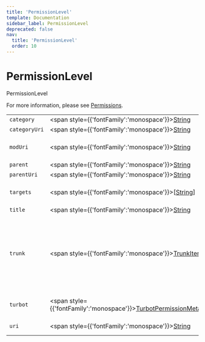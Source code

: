 ```yaml
---
title: 'PermissionLevel'
template: Documentation
sidebar_label: PermissionLevel
deprecated: false
nav:
  title: 'PermissionLevel'
  order: 10
---
```


# PermissionLevel

<div style={{'fontFamily':'monospace'}}><span style={{'fontSize':'1.5rem','fontWeight':500}}>PermissionLevel</span></div>



For more information, please see [Permissions](https://turbot.com/guardrails/docs/concepts/iam/permissions).

| | | |
| -- | -- | -- |
| `category` | <span style={{'fontFamily':'monospace'}}><a href="/guardrails/docs/reference/graphql/scalar/String">String</a></span> | Category URI. |
| `categoryUri` | <span style={{'fontFamily':'monospace'}}><a href="/guardrails/docs/reference/graphql/scalar/String">String</a></span> | Category URI. |
| `modUri` | <span style={{'fontFamily':'monospace'}}><a href="/guardrails/docs/reference/graphql/scalar/String">String</a></span> | Unique identifier for the defining mod. |
| `parent` | <span style={{'fontFamily':'monospace'}}><a href="/guardrails/docs/reference/graphql/scalar/String">String</a></span> | Parent URI. |
| `parentUri` | <span style={{'fontFamily':'monospace'}}><a href="/guardrails/docs/reference/graphql/scalar/String">String</a></span> | Parent URI. |
| `targets` | <span style={{'fontFamily':'monospace'}}>[<a href="/guardrails/docs/reference/graphql/scalar/String">String</a>]</span> | Target resource interface / type URIs. |
| `title` | <span style={{'fontFamily':'monospace'}}><a href="/guardrails/docs/reference/graphql/scalar/String">String</a></span> | Display title. |
| `trunk` | <span style={{'fontFamily':'monospace'}}><a href="/guardrails/docs/reference/graphql/object/TrunkItems">TrunkItems</a></span> | The `trunk` for this `PermissionLevel`. This will show the resource type hierarchy from the root `PermissionLevel` down to this `PermissionLevel`. |
| `turbot` | <span style={{'fontFamily':'monospace'}}><a href="/guardrails/docs/reference/graphql/object/TurbotPermissionMetadata">TurbotPermissionMetadata</a></span> | Turbot metadata for this `PermissionLevel`. |
| `uri` | <span style={{'fontFamily':'monospace'}}><a href="/guardrails/docs/reference/graphql/scalar/String">String</a></span> | Mod-specific unique identifier. |